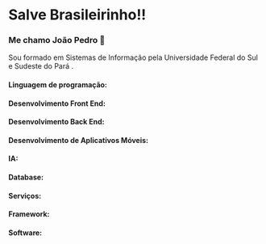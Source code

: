 <div></div>


<h1>
  Salve Brasileirinho!!
</h1>

</p>


<h3>Me chamo João Pedro 👋</h3>

<p>Sou formado em Sistemas de Informação pela Universidade Federal do Sul e Sudeste do Pará .</p>

<h4>Linguagem de programação:</h4>

<h4>Desenvolvimento Front End:</h4>

<h4>Desenvolvimento Back End:</h4>

<h4>Desenvolvimento de Aplicativos Móveis:</h4>

<h4>IA:</h4>

<h4>Database:</h4>

<h4>Serviços:</h4>

<h4>Framework:</h4>

<h4>Software:</h4>
